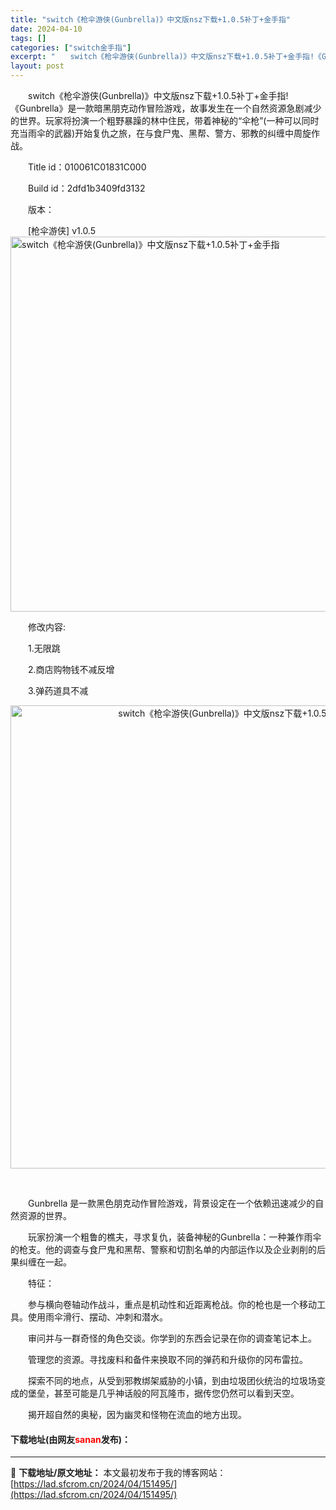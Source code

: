```yaml
---
title: "switch《枪伞游侠(Gunbrella)》中文版nsz下载+1.0.5补丁+金手指"
date: 2024-04-10
tags: []
categories: ["switch金手指"]
excerpt: "　　switch《枪伞游侠(Gunbrella)》中文版nsz下载+1.0.5补丁+金手指!《Gunbrella》是一款暗黑朋克动作冒险游戏，故事发生在一个自然资源急剧减少的世界。玩家将扮演一个粗野暴躁的林中住民，带着神秘的&ldquo;伞枪&rdquo;(一种可以同时充当雨伞的武器)开始复仇之旅，&hellip;"
layout: post
---
```


 <p>　　switch《枪伞游侠(Gunbrella)》中文版nsz下载+1.0.5补丁+金手指!《Gunbrella》是一款暗黑朋克动作冒险游戏，故事发生在一个自然资源急剧减少的世界。玩家将扮演一个粗野暴躁的林中住民，带着神秘的&ldquo;伞枪&rdquo;(一种可以同时充当雨伞的武器)开始复仇之旅，在与食尸鬼、黑帮、警方、邪教的纠缠中周旋作战。</p> <p>　　Title id：010061C01831C000</p> <p>　　Build id：2dfd1b3409fd3132</p> <p>　　版本：</p> <p>　　[枪伞游侠] v1.0.5<img align="" border="0" src="https://www.tekqart.com/forum.php?mod=attachment&amp;aid=NDEyMDkyfGRkNTg5YWI0fDE3MDc4NzkxODB8Mjg0MzY5N3wzNzY4OTg%3D&amp;noupdate=yes" width="600" alt="switch《枪伞游侠(Gunbrella)》中文版nsz下载+1.0.5补丁+金手指" /></p> <p>　　修改内容:</p> <p>　　1.无限跳</p> <p>　　2.商店购物钱不减反增</p> <p>　　3.弹药道具不减</p> <p align="center"><img align="" border="0" src="https://lad.sfcrom.cn/wp-content/uploads/2024/04/20240410_6615eb07d82fc.webp" width="741" alt="switch《枪伞游侠(Gunbrella)》中文版nsz下载+1.0.5补丁+金手指" /></p> <p align="center">&nbsp;</p> <p>　　Gunbrella 是一款黑色朋克动作冒险游戏，背景设定在一个依赖迅速减少的自然资源的世界。</p> <p>　　玩家扮演一个粗鲁的樵夫，寻求复仇，装备神秘的Gunbrella：一种兼作雨伞的枪支。他的调查与食尸鬼和黑帮、警察和切割名单的内部运作以及企业剥削的后果纠缠在一起。</p> <p>　　特征：</p> <p>　　参与横向卷轴动作战斗，重点是机动性和近距离枪战。你的枪也是一个移动工具。使用雨伞滑行、摆动、冲刺和潜水。</p> <p>　　审问并与一群奇怪的角色交谈。你学到的东西会记录在你的调查笔记本上。</p> <p>　　管理您的资源。寻找废料和备件来换取不同的弹药和升级你的冈布雷拉。</p> <p>　　探索不同的地点，从受到邪教绑架威胁的小镇，到由垃圾团伙统治的垃圾场变成的堡垒，甚至可能是几乎神话般的阿瓦隆市，据传您仍然可以看到天空。</p> <p>　　揭开超自然的奥秘，因为幽灵和怪物在流血的地方出现。</p> <p><h4>下载地址(由网友<font color="red">sanan</font>发布)：</h4></p> 

---
📖 **下载地址/原文地址：** 本文最初发布于我的博客网站：[https://lad.sfcrom.cn/2024/04/151495/](https://lad.sfcrom.cn/2024/04/151495/)
